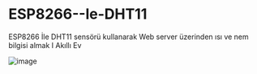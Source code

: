 # ESP8266--le-DHT11
ESP8266 İle DHT11 sensörü kullanarak Web server üzerinden ısı ve nem bilgisi almak I Akıllı Ev

![image](https://github.com/CoderPro26/ESP8266--le-DHT11/assets/155748581/4565a061-e725-4d07-b65a-a2ef0a1d7e57)

